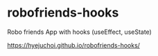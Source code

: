 # robofriends-hooks
Robo friends App with hooks (useEffect, useState)

https://hyejuchoi.github.io/robofriends-hooks/
